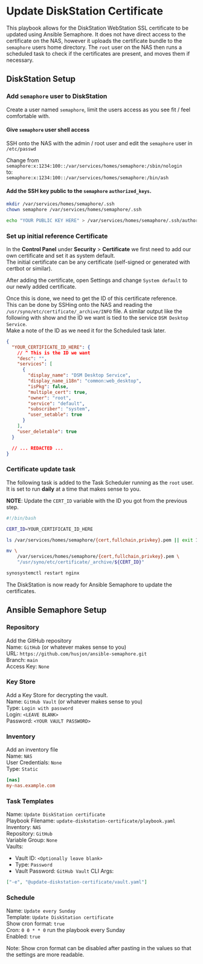 # Update DiskStation Certificate

This playbook allows for the DiskStation WebStation SSL certificate to be updated using Ansible Semaphore.
It does not have direct access to the certificate on the NAS, however it uploads the certificate bundle to the `semaphore` users home directory.
The `root` user on the NAS then runs a scheduled task to check if the certificates are present, and moves them if necessary.

## DiskStation Setup

### Add `semaphore` user to DiskStation

Create a user named `semaphore`, limit the users access as you see fit / feel comfortable with.

#### Give `semaphore` user shell access

SSH onto the NAS with the admin / root user and edit the `semaphore` user in `/etc/passwd`

Change from  
`semaphore:x:1234:100::/var/services/homes/semaphore:/sbin/nologin`  
to:  
`semaphore:x:1234:100::/var/services/homes/semaphore:/bin/ash`

#### Add the SSH key public to the `semaphore` `authorized_keys`.

```bash
mkdir /var/services/homes/semaphore/.ssh
chown semaphore /var/services/homes/semaphore/.ssh

echo "YOUR PUBLIC KEY HERE" > /var/services/homes/semaphore/.ssh/authorized_keys
```

### Set up initial reference Certificate

In the **Control Panel** under **Security** > **Certificate** we first need to add our own certificate and set it as system default.  
The initial certificate can be any certificate (self-signed or generated with certbot or similar).

After adding the certificate, open Settings and change `System default` to our newly added certificate.

Once this is done, we need to get the ID of this certificate reference.  
This can be done by SSHing onto the NAS and reading the `/usr/syno/etc/certificate/_archive/INFO` file.
A similar output like the following with show and the ID we want is tied to the service `DSM Desktop Service`.  
Make a note of the ID as we need it for the Scheduled task later.

```json
{
  "YOUR_CERTIFICATE_ID_HERE": {
    // ^ This is the ID we want
    "desc": "",
    "services": [
      {
        "display_name": "DSM Desktop Service",
        "display_name_i18n": "common:web_desktop",
        "isPkg": false,
        "multiple_cert": true,
        "owner": "root",
        "service": "default",
        "subscriber": "system",
        "user_setable": true
      }
    ],
    "user_deletable": true
  }

  // ... REDACTED ...
}
```

### Certificate update task

The following task is added to the Task Scheduler running as the `root` user.  
It is set to run **daily** at a time that makes sense to you.

**NOTE**: Update the `CERT_ID` variable with the ID you got from the previous step.

```bash
#!/bin/bash

CERT_ID=YOUR_CERTIFICATE_ID_HERE

ls /var/services/homes/semaphore/{cert,fullchain,privkey}.pem || exit 1

mv \
    /var/services/homes/semaphore/{cert,fullchain,privkey}.pem \
    "/usr/syno/etc/certificate/_archive/${CERT_ID}"

synosystemctl restart nginx
```

The DiskStation is now ready for Ansible Semaphore to update the certificates.

## Ansible Semaphore Setup

### Repository

Add the GitHub repository  
Name: `GitHub` (or whatever makes sense to you)  
URL: `https://github.com/husjon/ansible-semaphore.git`  
Branch: `main`  
Access Key: `None`

### Key Store

Add a Key Store for decrypting the vault.  
Name: `GitHub Vault` (or whatever makes sense to you)  
Type: `Login with password`  
Login: `<LEAVE BLANK>`  
Password: `<YOUR VAULT PASSWORD>`

### Inventory

Add an inventory file  
Name: `NAS`  
User Credentials: `None`  
Type: `Static`

```ini
[nas]
my-nas.example.com
```

### Task Templates

Name: `Update DiskStation certificate`  
Playbook Filename: `update-diskstation-certificate/playbook.yaml`  
Inventory: `NAS`  
Repository: `GitHub`  
Variable Group: `None`  
Vaults:
 * Vault ID: `<Optionally leave blank>`
 * Type: `Password`
 * Vault Password: `GitHub Vault`
CLI Args:

```json
["-e", "@update-diskstation-certificate/vault.yaml"]
```

### Schedule

Name: `Update every Sunday`  
Template: `Update DiskStation certificate`  
Show cron format: `true`  
Cron: `0 0 * * 0` run the playbook every Sunday  
Enabled: `true`

Note: Show cron format can be disabled after pasting in the values so that the settings are more readable.
